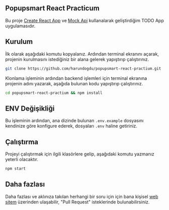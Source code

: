 ## Popupsmart React Practicum

Bu proje [Create React App](https://github.com/facebook/create-react-app) ve [Mock Api](https://mockapi.io/) kullanalarak geliştirdiğim TODO App uygulamasıdır.

## Kurulum

İlk olarak aşağıdaki komutu kopyalanız. Ardından terminal ekranını açarak, projenin kurulmasını istediğiniz bir alana gelerek yapıştırıp çalıştırınız.

```sh
git clone https://github.com/harundogdu/popupsmart-react-practium.git
```

Klonlama işleminin ardından backend işlemleri için terminal ekranına projenin adını yazarak, aşağıda bulunan kodu yapıştırıp çalıştırınız.

```sh
cd popupsmart-react-practium && npm install
```

## ENV Değişikliği
Bu işleminin ardından, ana dizinde bulunan `.env.example` dosyasını kendinize göre konfigure ederek, dosyaları `.env` haline getiriniz.

## Çalıştırma

Projeyi çalıştırmak için ilgili klasörlere gelip, aşağıdaki komutu yazmanız yeterli olacaktır.
```sh
npm start
```

## Daha fazlası

Daha fazlası ve aklınıza takılan herhangi bir soru için için bana kişisel [web sitem](https://harundogdu.com/) üzerinden ulaşabilir, "Pull Request" isteklerinde bulunabilirsiniz.
